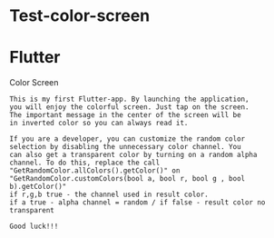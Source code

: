 # Test-color-screen
Flutter
=======
Color Screen

    This is my first Flutter-app. By launching the application,
    you will enjoy the colorful screen. Just tap on the screen.
    The important message in the center of the screen will be
    in inverted color so you can always read it.

    If you are a developer, you can customize the random color
    selection by disabling the unnecessary color channel. You
    can also get a transparent color by turning on a random alpha
    channel. To do this, replace the call
    "GetRandomColor.allColors().getColor()" on
    "GetRandomColor.customColors(bool a, bool r, bool g , bool b).getColor()"
    if r,g,b true - the channel used in result color.
    if a true - alpha channel = random / if false - result color no transparent

    Good luck!!!
